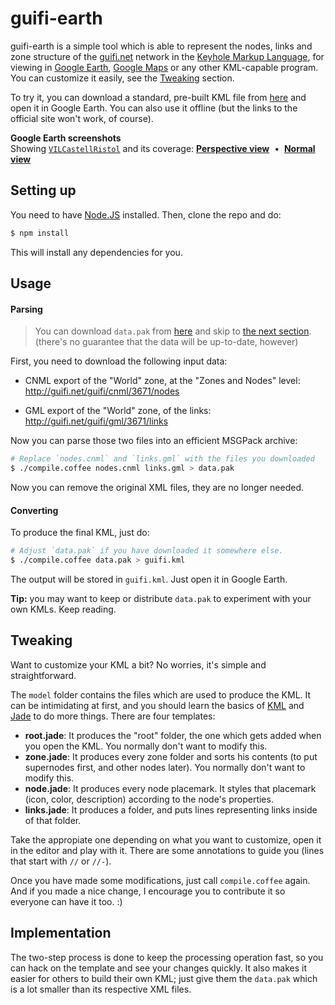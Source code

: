 # guifi-earth

guifi-earth is a simple tool which is able to represent the nodes, links and
zone structure of the [guifi.net](http://guifi.net/en) network in the [Keyhole
Markup Language][kml], for viewing in [Google Earth][google-earth], [Google
Maps][google-maps] or any other KML-capable program. You can customize it
easily, see the [Tweaking](#tweaking) section.

To try it, you can download a standard, pre-built KML file from [here][dl-kml]
and open it in Google Earth. You can also use it offline (but the links to the
official site won't work, of course).

**Google Earth screenshots**  
Showing [`VILCastellRistol`](http://guifi.net/ca/node/38759) and its coverage:
[**Perspective view**](http://i.imgur.com/6hNzVkN.jpg)
&nbsp;•&nbsp;
[**Normal view**](http://i.imgur.com/LQCVsKv.jpg)



## Setting up

You need to have [Node.JS][node] installed. Then, clone the repo and do:

```bash
$ npm install
```

This will install any dependencies for you.


## Usage

#### Parsing

> You can download `data.pak` from [here][dl-pak] and skip to [the next
> section](#converting). (there's no guarantee that the data will be
> up-to-date, however)

First, you need to download the following input data:

  - CNML export of the "World" zone, at the "Zones and Nodes" level:
    http://guifi.net/guifi/cnml/3671/nodes
  
  - GML export of the "World" zone, of the links:
    http://guifi.net/guifi/gml/3671/links

Now you can parse those two files into an efficient MSGPack archive:

```bash
# Replace `nodes.cnml` and `links.gml` with the files you downloaded
$ ./compile.coffee nodes.cnml links.gml > data.pak
```

Now you can remove the original XML files, they are no longer needed.

#### Converting

To produce the final KML, just do:

```bash
# Adjust `data.pak` if you have downloaded it somewhere else.
$ ./compile.coffee data.pak > guifi.kml
```

The output will be stored in `guifi.kml`. Just open it in Google Earth.

**Tip:** you may want to keep or distribute `data.pak` to experiment with
your own KMLs. Keep reading.


## Tweaking

Want to customize your KML a bit? No worries, it's simple and straightforward.

The `model` folder contains the files which are used to produce the KML. It
can be intimidating at first, and you should learn the basics of [KML][kml]
and [Jade][jade] to do more things. There are four templates:

 * **root.jade**: It produces the "root" folder, the one which gets added when
   you open the KML. You normally don't want to modify this.
 * **zone.jade**: It produces every zone folder and sorts his contents (to put
   supernodes first, and other nodes later). You normally don't want to modify
   this.
 * **node.jade**: It produces every node placemark. It styles that placemark
   (icon, color, description) according to the node's properties.
 * **links.jade**: It produces a folder, and puts lines representing links
   inside of that folder.

Take the appropiate one depending on what you want to customize, open it in
the editor and play with it. There are some annotations to guide you (lines
that start with `//` or `//-`).

Once you have made some modifications, just call `compile.coffee` again. And if
you made a nice change, I encourage you to contribute it so everyone can have
it too. :)


## Implementation

The two-step process is done to keep the processing operation fast, so you
can hack on the template and see your changes quickly. It also makes it easier
for others to build their own KML; just give them the `data.pak` which is a lot
smaller than its respective XML files.



[dl-kml]: https://raw.github.com/jmendeth/guifi-earth-builds/master/guifi.kmz "Pre-built, compressed KML file"
[dl-pak]: https://raw.github.com/jmendeth/guifi-earth-builds/master/data.pak.lzma "Compressed data.pak archive"

[kml]: https://developers.google.com/kml/documentation "KML documentation"
[google-earth]: http://earth.google.com "Google Earth"
[google-maps]:  http://maps.google.com "Google Maps"

[node]: http://nodejs.org "The Node.JS platform"
[xml2js]: https://github.com/Leonidas-from-XIV/node-xml2js "xml2js Node.JS module"
[jade]: http://jade-lang.com "The Jade templating engine"
